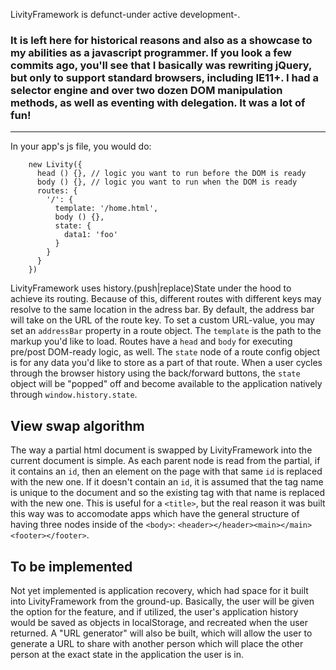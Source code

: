 LivityFramework is defunct-under active development-.  

### It is left here for historical reasons and also as a showcase to my abilities as a javascript programmer. If you look a few commits ago, you'll see that I basically was rewriting jQuery, but only to support standard browsers, including IE11+. I had a selector engine and over two dozen DOM manipulation methods, as well as eventing with delegation. It was a lot of fun!  

-----------------------------
In your app's js file, you would do:
```
    new Livity({
      head () {}, // logic you want to run before the DOM is ready
      body () {}, // logic you want to run when the DOM is ready
      routes: {
        '/': {
          template: '/home.html',
          body () {},
          state: {
            data1: 'foo'
          }
        }
      }
    })
```

LivityFramework uses history.(push|replace)State under the hood to achieve its routing.  Because of this, different routes with different keys may resolve to the same location in the adress bar.  By default, the address bar will take on the URL of the route key.  To set a custom URL-value, you may set an `addressBar` property in a route object.  The `template` is the path to the markup you'd like to load.  Routes have a `head` and `body` for executing pre/post DOM-ready logic, as well.  The `state` node of a route config object is for any data you'd like to store as a part of that route.  When a user cycles through the browser history using the back/forward buttons, the `state` object will be "popped" off and become available to the application natively through `window.history.state`.  

## View swap algorithm
The way a partial html document is swapped by LivityFramework into the current document is simple.  As each parent node is read from the partial, if it contains an `id`, then an element on the page with that same `id` is replaced with the new one.  If it doesn't contain an `id`, it is assumed that the tag name is unique to the document and so the existing tag with that name is replaced with the new one.  This is useful for a `<title>`, but the real reason it was built this way was to accomodate apps which have the general structure of having three nodes inside of the `<body>`: `<header></header><main></main><footer></footer>`.

## To be implemented
Not yet implemented is application recovery, which had space for it built into LivityFramework from the ground-up.  Basically, the user will be given the option for the feature, and if utilized, the user's application history would be saved as objects in localStorage, and recreated when the user returned.  A "URL generator" will also be built, which will allow the user to generate a URL to share with another person which will place the other person at the exact state in the application the user is in.

